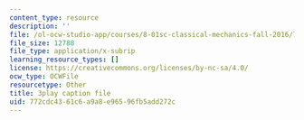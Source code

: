 ```yaml
---
content_type: resource
description: ''
file: /ol-ocw-studio-app/courses/8-01sc-classical-mechanics-fall-2016/772cdc4361c6a9a8e96596fb5add272c_XeTsZhYHY_E.srt
file_size: 12788
file_type: application/x-subrip
learning_resource_types: []
license: https://creativecommons.org/licenses/by-nc-sa/4.0/
ocw_type: OCWFile
resourcetype: Other
title: 3play caption file
uid: 772cdc43-61c6-a9a8-e965-96fb5add272c
---
```

